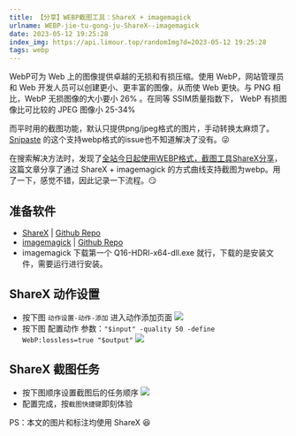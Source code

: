 ```yaml
---
title: 【分享】WEBP截图工具：ShareX + imagemagick
urlname: WEBP-jie-tu-gong-ju-ShareX--imagemagick
date: 2023-05-12 19:25:28
index_img: https://api.limour.top/randomImg?d=2023-05-12 19:25:28
tags: webp
---
```

WebP可为 Web 上的图像提供卓越的无损和有损压缩。使用 WebP，网站管理员和 Web 开发人员可以创建更小、更丰富的图像，从而使 Web 更快。与 PNG 相比，WebP 无损图像的大小要小 26% 。在同等 SSIM质量指数下， WebP 有损图像比可比较的 JPEG 图像小 25-34%

而平时用的截图功能，默认只提供png/jpeg格式的图片，手动转换太麻烦了。[Snipaste](https://github.com/Snipaste/feedback/issues/878) 的这个支持webp格式的issue也不知道解决了没有。😜

在搜索解决方法时，发现了[全站今日起使用WEBP格式，截图工具ShareX分享](https://michaelliunsky.cn/258.html)，这篇文章分享了通过 ShareX + imagemagick 的方式曲线支持截图为webp。用了一下，感觉不错，因此记录一下流程。😏
## 准备软件
+ [ShareX](https://getsharex.com) | [Github Repo](https://github.com/ShareX/ShareX)
+ [imagemagick](https://imagemagick.org/script/download.php) | [Github Repo](https://github.com/ImageMagick/ImageMagick)
+ imagemagick 下载第一个 Q16-HDRI-x64-dll.exe 就行，下载的是安装文件，需要运行进行安装。
## ShareX 动作设置
+ 按下图 `动作设置-动作-添加` 进入动作添加页面
![](https://img.limour.top/2023/08/30/64ef27d72ea1a.webp)
+ 按下图 配置动作 参数：`"$input" -quality 50 -define WebP:lossless=true "$output"`
![](https://img.limour.top/2023/08/30/64ef27eedee2e.webp)
## ShareX 截图任务
+ 按下图顺序设置截图后的任务顺序
![](https://img.limour.top/2023/08/30/64ef2802aabb6.webp)
+ 配置完成，按`截图快捷键`即刻体验

PS：本文的图片和标注均使用 ShareX 😆